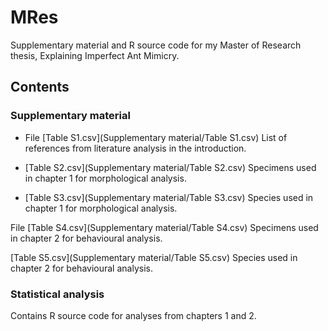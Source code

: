 # MRes
Supplementary material and R source code for my Master of Research thesis, Explaining Imperfect Ant Mimicry.

## Contents
### Supplementary material

* File [Table S1.csv](Supplementary material/Table S1.csv)
  List of references from literature analysis in the introduction. 

* [Table S2.csv](Supplementary material/Table S2.csv)
  Specimens used in chapter 1 for morphological analysis.

* [Table S3.csv](Supplementary material/Table S3.csv)
  Species used in chapter 1 for morphological analysis.

File [Table S4.csv](Supplementary material/Table S4.csv)
  Specimens used in chapter 2 for behavioural analysis.

[Table S5.csv](Supplementary material/Table S5.csv)
  Species used in chapter 2 for behavioural analysis.

### Statistical analysis

Contains R source code for analyses from chapters 1 and 2.